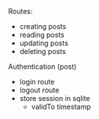 Routes:
* creating posts
* reading posts
* updating posts
* deleting posts

Authentication (post)
* login route
* logout route
* store session in sqlite
  * validTo timestamp

